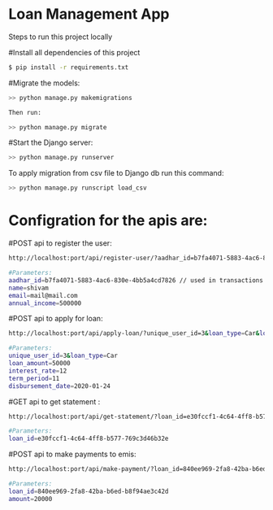 # Loan Management App

Steps to run this project locally 

#Install all dependencies of this project
```sh
$ pip install -r requirements.txt

```

#Migrate the models:
```sh
>> python manage.py makemigrations

Then run:

>> python manage.py migrate
```

#Start the Django server:
```sh
>> python manage.py runserver

```
To apply migration from csv file to Django db run this command:
```sh
>> python manage.py runscript load_csv
```

# Configration for the apis are:

#POST api to register the user:
```sh
http://localhost:port/api/register-user/?aadhar_id=b7fa4071-5883-4ac6-830e-4bb5a4cd7826&name=shivam&email=mail@mail.com&annual_income=500000

#Parameters:
aadhar_id=b7fa4071-5883-4ac6-830e-4bb5a4cd7826 // used in transactions 
name=shivam
email=mail@mail.com
annual_income=500000
```

#POST api to apply for loan:
```sh
http://localhost:port/api/apply-loan/?unique_user_id=3&loan_type=Car&loan_amount=50000&interest_rate=12&term_period=11&disbursement_date=2020-01-24

#Parameters:
unique_user_id=3&loan_type=Car
loan_amount=50000
interest_rate=12
term_period=11
disbursement_date=2020-01-24
```

#GET api to get statement :
```sh
http://localhost:port/api/get-statement/?loan_id=e30fccf1-4c64-4ff8-b577-769c3d46b32e

#Parameters:
loan_id=e30fccf1-4c64-4ff8-b577-769c3d46b32e
```

#POST api to make payments to emis:
```sh
http://localhost:port/api/make-payment/?loan_id=840ee969-2fa8-42ba-b6ed-b8f94ae3c42d&amount=20000

#Parameters:
loan_id=840ee969-2fa8-42ba-b6ed-b8f94ae3c42d
amount=20000
```
